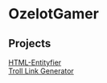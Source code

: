 # OzelotGamer
## Projects
[HTML-Entityfier](HTMLEntityfier.html)  
[Troll Link Generator](yttrollgenerator.html)  
